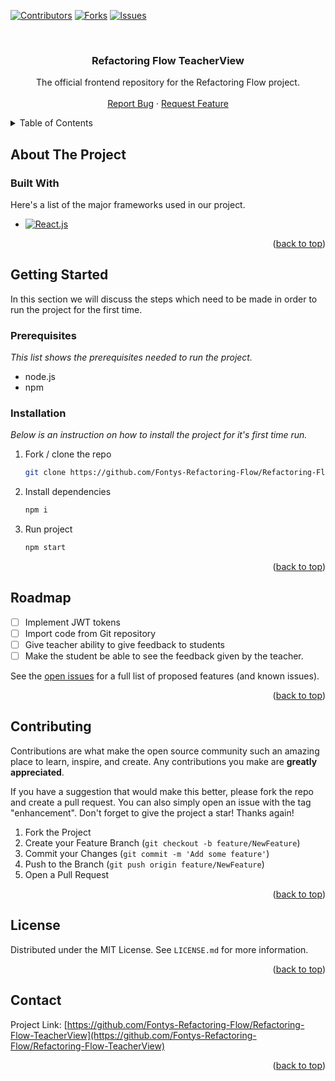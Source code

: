 <a name="readme-top"></a>

[![Contributors][contributors-shield]][contributors-url]
[![Forks][forks-shield]][forks-url]
[![Issues][issues-shield]][issues-url]

<br />
<div align="center">
  <h3 align="center">Refactoring Flow TeacherView</h3>

  <p align="center">
    The official frontend repository for the Refactoring Flow project.
    <br />
    <br />
	<a href="https://github.com/Fontys-Refactoring-Flow/Refactoring-Flow-TeacherView/issues">Report Bug</a>
    ·
    <a href="https://github.com/Fontys-Refactoring-Flow/Refactoring-Flow-TeacherView//issues">Request Feature</a>
  </p>
</div>



<!-- TABLE OF CONTENTS -->
<details>
  <summary>Table of Contents</summary>
  <ol>
    <li>
      <a href="#about-the-project">About The Project</a>
      <ul>
        <li><a href="#built-with">Built With</a></li>
      </ul>
    </li>
    <li>
      <a href="#getting-started">Getting Started</a>
      <ul>
        <li><a href="#prerequisites">Prerequisites</a></li>
        <li><a href="#installation">Installation</a></li>
      </ul>
    </li>
    <li><a href="#usage">Usage</a></li>
    <li><a href="#contributing">Contributing</a></li>
    <li><a href="#license">License</a></li>
    <li><a href="#contact">Contact</a></li>
    <li><a href="#acknowledgments">Acknowledgments</a></li>
  </ol>
</details>



<!-- ABOUT THE PROJECT -->
## About The Project


### Built With

Here's a list of the major frameworks used in our project.

* [![React.js][React.js]][React-url]

<p align="right">(<a href="#readme-top">back to top</a>)</p>

<!-- GETTING STARTED -->
## Getting Started

In this section we will discuss the steps which need to be made in order to run the project for the first time.

### Prerequisites

_This  list shows the prerequisites needed to run the project._
* node.js
* npm

### Installation

_Below is an instruction on how to install the project for it's first time run._

1. Fork / clone the repo
   ```sh
   git clone https://github.com/Fontys-Refactoring-Flow/Refactoring-Flow-TeacherView.git
   ```
2. Install dependencies
   ```sh
   npm i
   ```
4. Run project
   ```sh
   npm start
   ```

<p align="right">(<a href="#readme-top">back to top</a>)</p>

<!-- ROADMAP -->
## Roadmap

- [ ] Implement JWT tokens
- [ ] Import code from Git repository
- [ ] Give teacher ability to give feedback to students
- [ ] Make the student be able to see the feedback given by the teacher. 

See the [open issues](https://github.com/Fontys-Refactoring-Flow/Refactoring-Flow-TeacherView/issues) for a full list of proposed features (and known issues).

<p align="right">(<a href="#readme-top">back to top</a>)</p>

<!-- CONTRIBUTING -->
## Contributing

Contributions are what make the open source community such an amazing place to learn, inspire, and create. Any contributions you make are **greatly appreciated**.

If you have a suggestion that would make this better, please fork the repo and create a pull request. You can also simply open an issue with the tag "enhancement".
Don't forget to give the project a star! Thanks again!

1. Fork the Project
2. Create your Feature Branch (`git checkout -b feature/NewFeature`)
3. Commit your Changes (`git commit -m 'Add some feature'`)
4. Push to the Branch (`git push origin feature/NewFeature`)
5. Open a Pull Request

<p align="right">(<a href="#readme-top">back to top</a>)</p>



<!-- LICENSE -->
## License

Distributed under the MIT License. See `LICENSE.md` for more information.

<p align="right">(<a href="#readme-top">back to top</a>)</p>



<!-- CONTACT -->
## Contact

Project Link: [https://github.com/Fontys-Refactoring-Flow/Refactoring-Flow-TeacherView](https://github.com/Fontys-Refactoring-Flow/Refactoring-Flow-TeacherView)

<p align="right">(<a href="#readme-top">back to top</a>)</p>

<!-- MARKDOWN LINKS & IMAGES -->
<!-- https://www.markdownguide.org/basic-syntax/#reference-style-links -->
[contributors-shield]: https://img.shields.io/github/contributors/Fontys-Refactoring-Flow/Refactoring-Flow-TeacherView.svg?style=for-the-badge
[contributors-url]: https://github.com/Fontys-Refactoring-Flow/Refactoring-Flow-TeacherView/graphs/contributors
[forks-shield]: https://img.shields.io/github/forks/Fontys-Refactoring-Flow/Refactoring-Flow-TeacherView.svg?style=for-the-badge
[forks-url]: https://github.com/Fontys-Refactoring-Flow/Refactoring-Flow-TeacherView/network/members
[stars-shield]: https://img.shields.io/github/stars/Fontys-Refactoring-Flow/Refactoring-Flow-TeacherView?style=for-the-badge
[stars-url]: https://github.com/Fontys-Refactoring-Flow/Refactoring-Flow-TeacherView/stargazers
[issues-shield]: https://img.shields.io/github/issues/Fontys-Refactoring-Flow/Refactoring-Flow-TeacherView?style=for-the-badge
[issues-url]: https://github.com/Fontys-Refactoring-Flow/Refactoring-Flow-TeacherView/issues
[license-shield]: https://img.shields.io/github/license/Fontys-Refactoring-Flow/Refactoring-Flow-TeacherView?style=for-the-badge
[license-url]: https://github.com/Fontys-Refactoring-Flow/Refactoring-Flow-TeacherView/blob/master/LICENSE.MD
[product-screenshot]: images/screenshot.png
[Spring]: https://img.shields.io/badge/Spring-6DB33F?style=for-the-badge&logo=spring&logoColor=white
[Spring-url]: https://spring.io/
[React.js]: https://img.shields.io/badge/React-20232A?style=for-the-badge&logo=react&logoColor=61DAFB
[React-url]: https://reactjs.org/
